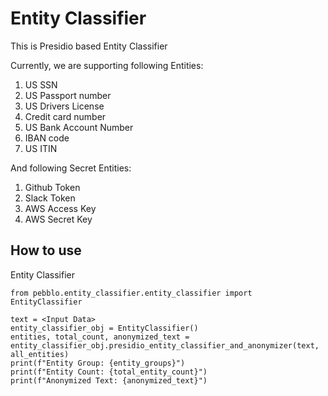 # Entity Classifier

This is Presidio based Entity Classifier

Currently, we are supporting following Entities:
1. US SSN
2. US Passport number
3. US Drivers License
4. Credit card number
5. US Bank Account Number
6. IBAN code
7. US ITIN

And following Secret Entities:
1. Github Token
2. Slack Token
3. AWS Access Key
4. AWS Secret Key

## How to use
Entity Classifier
```
from pebblo.entity_classifier.entity_classifier import EntityClassifier

text = <Input Data>
entity_classifier_obj = EntityClassifier()
entities, total_count, anonymized_text = entity_classifier_obj.presidio_entity_classifier_and_anonymizer(text, all_entities)
print(f"Entity Group: {entity_groups}")
print(f"Entity Count: {total_entity_count}")
print(f"Anonymized Text: {anonymized_text}")
```
